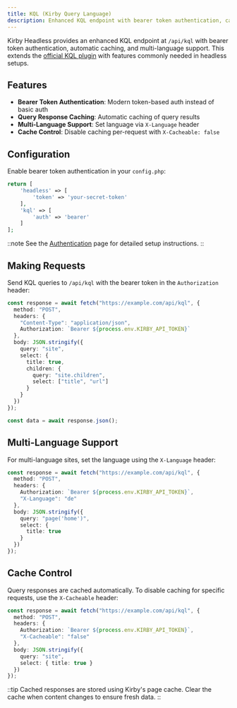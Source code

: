 ```yaml
---
title: KQL (Kirby Query Language)
description: Enhanced KQL endpoint with bearer token authentication, caching, and multi-language support.
---
```


Kirby Headless provides an enhanced KQL endpoint at `/api/kql` with bearer token authentication, automatic caching, and multi-language support. This extends the [official KQL plugin](https://github.com/getkirby/kql) with features commonly needed in headless setups.

## Features

- **Bearer Token Authentication**: Modern token-based auth instead of basic auth
- **Query Response Caching**: Automatic caching of query results
- **Multi-Language Support**: Set language via `X-Language` header
- **Cache Control**: Disable caching per-request with `X-Cacheable: false`

## Configuration

Enable bearer token authentication in your `config.php`:

```php [config.php]
return [
    'headless' => [
        'token' => 'your-secret-token'
    ],
    'kql' => [
        'auth' => 'bearer'
    ]
];
```

::note
See the [Authentication](/docs/headless/configuration/authentication) page for detailed setup instructions.
::

## Making Requests

Send KQL queries to `/api/kql` with the bearer token in the `Authorization` header:

```ts
const response = await fetch("https://example.com/api/kql", {
  method: "POST",
  headers: {
    "Content-Type": "application/json",
    Authorization: `Bearer ${process.env.KIRBY_API_TOKEN}`
  },
  body: JSON.stringify({
    query: "site",
    select: {
      title: true,
      children: {
        query: "site.children",
        select: ["title", "url"]
      }
    }
  })
});

const data = await response.json();
```

## Multi-Language Support

For multi-language sites, set the language using the `X-Language` header:

```ts
const response = await fetch("https://example.com/api/kql", {
  method: "POST",
  headers: {
    Authorization: `Bearer ${process.env.KIRBY_API_TOKEN}`,
    "X-Language": "de"
  },
  body: JSON.stringify({
    query: "page('home')",
    select: {
      title: true
    }
  })
});
```

## Cache Control

Query responses are cached automatically. To disable caching for specific requests, use the `X-Cacheable` header:

```ts
const response = await fetch("https://example.com/api/kql", {
  method: "POST",
  headers: {
    Authorization: `Bearer ${process.env.KIRBY_API_TOKEN}`,
    "X-Cacheable": "false"
  },
  body: JSON.stringify({
    query: "site",
    select: { title: true }
  })
});
```

::tip
Cached responses are stored using Kirby's page cache. Clear the cache when content changes to ensure fresh data.
::
